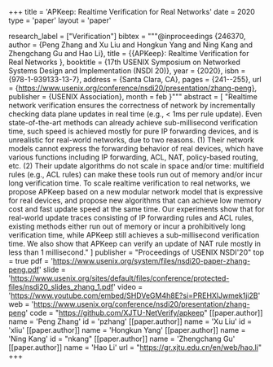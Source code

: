 +++
title = 'APKeep: Realtime Verification for Real Networks'
date = 2020
type = 'paper'
layout = 'paper'

research_label = ["Verification"]
bibtex = """@inproceedings {246370,
    author = {Peng Zhang and Xu Liu and Hongkun Yang and Ning Kang and Zhengchang Gu and Hao Li},
    title = {{APKeep}: Realtime Verification for Real Networks },
    booktitle = {17th USENIX Symposium on Networked Systems Design and Implementation (NSDI 20)},
    year = {2020},
    isbn = {978-1-939133-13-7},
    address = {Santa Clara, CA},
    pages = {241--255},
    url = {https://www.usenix.org/conference/nsdi20/presentation/zhang-peng},
    publisher = {USENIX Association},
    month = feb
}"""
abstract = [
    "Realtime network verification ensures the correctness of network by incrementally checking data plane updates in real time (e.g., < 1ms per rule update).
    Even state-of-the-art methods can already achieve sub-millisecond verification time, 
    such speed is achieved mostly for pure IP forwarding devices, 
    and is unrealistic for real-world networks, due to two reasons. 
    (1) Their network models cannot express the forwarding behavior of real devices, which have various functions including IP forwarding, ACL, NAT, policy-based routing, etc. 
    (2) Their update algorithms do not scale in space and/or time: multifield rules (e.g., ACL rules) can make these tools run out of memory and/or incur long verification time. 
    To scale realtime verification to real networks, we propose APKeep based on a new modular network model that is expressive for real devices, and propose new algorithms that can achieve low memory cost and fast update speed at the same time. 
    Our experiments show that for real-world update traces consisting of IP forwarding rules and ACL rules, 
    existing methods either run out of memory or incur a prohibitively long verification time, 
    while APKeep still achieves a sub-millisecond verification time. We also show that APKeep can verify an update of NAT rule mostly in less than 1 millisecond."
]
publisher = "Proceedings of USENIX NSDI'20"
top = true
pdf = 'https://www.usenix.org/system/files/nsdi20-paper-zhang-peng.pdf'
slide = 'https://www.usenix.org/sites/default/files/conference/protected-files/nsdi20_slides_zhang_1.pdf'
video = 'https://www.youtube.com/embed/SHDVeGM4h8E?si=PREHXlJwmek1ji2B'
web = 'https://www.usenix.org/conference/nsdi20/presentation/zhang-peng'
code = "https://github.com/XJTU-NetVerify/apkeep"
[[paper.author]]
    name = 'Peng Zhang'
    id = 'pzhang'
[[paper.author]]
    name = 'Xu Liu'
    id = 'xliu'
[[paper.author]]
    name = 'Hongkun Yang'
[[paper.author]]
    name = 'Ning Kang'
    id = "nkang"
[[paper.author]]
    name = 'Zhengchang Gu'
[[paper.author]]
    name = 'Hao Li'
    url = "https://gr.xjtu.edu.cn/en/web/hao.li"
+++
